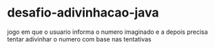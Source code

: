# desafio-adivinhacao-java
 jogo em que o usuario informa o numero imaginado e a depois precisa tentar adivinhar o numero com base nas tentativas
